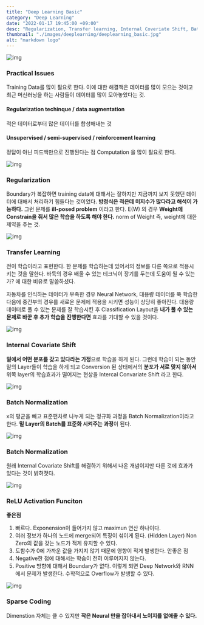 ```yaml
---
title: "Deep Learning Basic"
category: "Deep Learning"
date: "2022-01-17 19:45:00 +09:00"
desc: "Regularization, Transfer learning, Internal Coveriate Shift, Batch Normalization"
thumbnail: "./images/deeplearning/deeplearning_basic.jpg"
alt: "markdown logo"
---
```


![img](images/deeplearning_img/12_1.jpg)
### Practical Issues

Training Data를 많이 필요로 한다. 이에 대한 해결책은 데이터를 많이 모으는 것이고 최근 머신러닝을 하는 사람들이 데이터를 많이 모아놓았다는 것.

#### Regularization techinque / data augmentation 
적은 데이터로부터 많은 데이터를 합성해내는 것

#### Unsupervised / semi-supervised / reinforcement learning
정답이 아닌 피드백만으로 진행된다는 점
Computation 을 많이 필요로 한다.

![img](images/deeplearning_img/12_2.jpg)
### Regularization

Boundary가 복잡하면 training data에 대해서는 잘하지만 지금까지 보지 못했던 데이터에 대해서 처리하기 힘들다는 것이었다. **방정식은 적은데 미지수가 많다라고 해석이 가능하다.** 그런  문제를 **ill-posed problem** 이라고 한다. E(W) 의 경우 **Weight에 Constrain을 줘서 많은 학습을 하도록 해야 한다.** norm of Weight 즉, weight에 대한 제약을 주는 것.

![img](images/deeplearning_img/12_3.jpg)
### Transfer Learning

전이 학습이라고 표현한다. 한 문제를 학습하는데 있어서의 정보를 다른 쪽으로 적용시키는 것을 말한다. 바둑의 경우 배울 수 있는 테크닉이 장기를 두는데 도움이 될 수 있는가? 에 대한 비유로 말씀하셨다. 

자동차를 인식하는 데이터가 부족한 경우 Neural Network, 대용량 데이터를 쭉 학습한 다음에 중간부의 경우를 새로운 문제에 적용을 시키면 성능이 상당히 좋아진다. 대용량 데이터로 풀 수 있는 문제를 잘 학습시킨 후 Classification Layout을 **내가 풀 수 있는 문제로 바꾼 후 추가 학습을 진행한다면** 효과를 기대할 수 있을 것이다.

![img](images/deeplearning_img/12_4.jpg)
### Internal Covariate Shift

**밑에서 어떤 분포를 갖고 있다라는 가정**으로 학습을 하게 된다. 그런데 학습이 되는 동안 밑의 Layer들이 학습을 하게 되고 Conversion 된 상태에서의 **분포가 서로 맞지 않아서** 위쪽 layer의 학습효과가 떨어지는 현상을 Intercal Convariate Shift 라고 한다.

![img](images/deeplearning_img/12_5.jpg)
### Batch Normalization

x의 평균을 빼고 표준편차로 나누게 되는 정규화 과정을 Batch Normalization이라고 한다. **밑 Layer의 Batch를 표준화 시켜주는 과정**이 된다.

![img](images/deeplearning_img/12_6.jpg)
### Batch Normalization

원래 Internal Covariate Shift를 해결하기 위해서 나온 개념이지만 다른 것에 효과가 있다는 것이 밝혀졋다.

![img](images/deeplearning_img/12_7.jpg)
### ReLU Activation Funciton
**좋은점**
1. 빠르다. Exponension이 들어가지 않고 maximun 연산 하나이다.
2. 여러 정보가 하나의 노드에 merge되어 특징이 섞이게 된다. (Hidden Layer)
Non Zero의 값을 갖는 노드가 적게 유지할 수 있다.
3. 도함수가 0에 가까운 값을 가지지 않기 때문에 영향이 적게 발생한다. 
안좋은 점
1. Negative한 점에 대해서는 학습이 전혀 이루어지지 않는다.
2. Positive 방향에 대해서 Boundary가 없다. 
이렇게 되면 Deep Network와 RNN에서 문제가 발생한다. 수학적으로 Overflow가 발생할 수 있다.

![img](images/deeplearning_img/12_8.jpg)
### Sparse Coding
Dimenstion 자체는 클 수 있지만 **작은 Neural 만을 잡아내서 노이지를 없애줄 수 있다.**